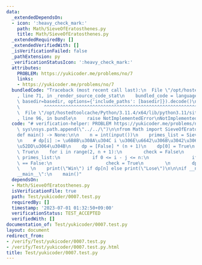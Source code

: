 ```yaml
---
data:
  _extendedDependsOn:
  - icon: ':heavy_check_mark:'
    path: Math/SieveOfEratosthenes.py
    title: Math/SieveOfEratosthenes.py
  _extendedRequiredBy: []
  _extendedVerifiedWith: []
  _isVerificationFailed: false
  _pathExtension: py
  _verificationStatusIcon: ':heavy_check_mark:'
  attributes:
    PROBLEM: https://yukicoder.me/problems/no/7
    links:
    - https://yukicoder.me/problems/no/7
  bundledCode: "Traceback (most recent call last):\n  File \"/opt/hostedtoolcache/Python/3.11.4/x64/lib/python3.11/site-packages/onlinejudge_verify/documentation/build.py\"\
    , line 71, in _render_source_code_stat\n    bundled_code = language.bundle(stat.path,\
    \ basedir=basedir, options={'include_paths': [basedir]}).decode()\n          \
    \         ^^^^^^^^^^^^^^^^^^^^^^^^^^^^^^^^^^^^^^^^^^^^^^^^^^^^^^^^^^^^^^^^^^^^^^^^^^^^^^^^^\n\
    \  File \"/opt/hostedtoolcache/Python/3.11.4/x64/lib/python3.11/site-packages/onlinejudge_verify/languages/python.py\"\
    , line 96, in bundle\n    raise NotImplementedError\nNotImplementedError\n"
  code: "# verification-helper: PROBLEM https://yukicoder.me/problems/no/7\n\nimport\
    \ sys\nsys.path.append(\"../../\")\n\nfrom Math import SieveOfEratosthenes\n\n\
    def main() -> None:\n\n    n = int(input())\n    primes_list = SieveOfEratosthenes.primes(n)\n\
    \n    # dp[i] := \u6B8B\u308A\u304C i \u306E\u6642\u306B\u3042\u306A\u305F\u304C\
    \u52DD\u3064\u304B\n    dp = [False] * (n + 1)\n    dp[0] = True\n    dp[1] =\
    \ True\n    for i in range(2, n + 1):\n        check = False\n        for j in\
    \ primes_list:\n            if 0 <= i - j <= n:\n                if dp[i - j]\
    \ == False:\n                    check = True\n        \n        dp[i] = check\n\
    \    \n    print(\"Win\") if dp[n] else print(\"Lose\")\n\n\nif __name__ == \"\
    __main__\":\n    main()"
  dependsOn:
  - Math/SieveOfEratosthenes.py
  isVerificationFile: true
  path: Test/yukicoder/0007.test.py
  requiredBy: []
  timestamp: '2023-07-01 01:32:50+09:00'
  verificationStatus: TEST_ACCEPTED
  verifiedWith: []
documentation_of: Test/yukicoder/0007.test.py
layout: document
redirect_from:
- /verify/Test/yukicoder/0007.test.py
- /verify/Test/yukicoder/0007.test.py.html
title: Test/yukicoder/0007.test.py
---
```


